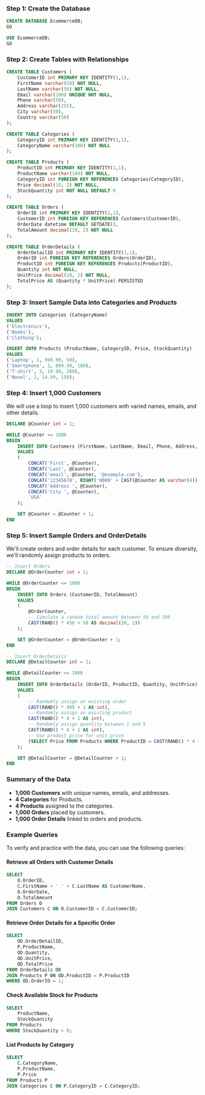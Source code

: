 ### Step 1: Create the Database

```sql
CREATE DATABASE EcommerceDB;
GO

USE EcommerceDB;
GO
```

### Step 2: Create Tables with Relationships

```sql
CREATE TABLE Customers (
    CustomerID int PRIMARY KEY IDENTITY(1,1),
    FirstName varchar(50) NOT NULL,
    LastName varchar(50) NOT NULL,
    Email varchar(100) UNIQUE NOT NULL,
    Phone varchar(50),
    Address varchar(255),
    City varchar(50),
    Country varchar(50)
);

CREATE TABLE Categories (
    CategoryID int PRIMARY KEY IDENTITY(1,1),
    CategoryName varchar(100) NOT NULL
);

CREATE TABLE Products (
    ProductID int PRIMARY KEY IDENTITY(1,1),
    ProductName varchar(100) NOT NULL,
    CategoryID int FOREIGN KEY REFERENCES Categories(CategoryID),
    Price decimal(10, 2) NOT NULL,
    StockQuantity int NOT NULL DEFAULT 0
);

CREATE TABLE Orders (
    OrderID int PRIMARY KEY IDENTITY(1,1),
    CustomerID int FOREIGN KEY REFERENCES Customers(CustomerID),
    OrderDate datetime DEFAULT GETDATE(),
    TotalAmount decimal(10, 2) NOT NULL
);

CREATE TABLE OrderDetails (
    OrderDetailID int PRIMARY KEY IDENTITY(1,1),
    OrderID int FOREIGN KEY REFERENCES Orders(OrderID),
    ProductID int FOREIGN KEY REFERENCES Products(ProductID),
    Quantity int NOT NULL,
    UnitPrice decimal(10, 2) NOT NULL,
    TotalPrice AS (Quantity * UnitPrice) PERSISTED
);
```

### Step 3: Insert Sample Data into Categories and Products

```sql
INSERT INTO Categories (CategoryName)
VALUES 
('Electronics'),
('Books'),
('Clothing');

INSERT INTO Products (ProductName, CategoryID, Price, StockQuantity)
VALUES 
('Laptop', 1, 999.99, 50),
('Smartphone', 1, 699.99, 100),
('T-shirt', 3, 19.99, 200),
('Novel', 2, 14.99, 150);
```

### Step 4: Insert 1,000 Customers

We will use a loop to insert 1,000 customers with varied names, emails, and other details.

```sql
DECLARE @Counter int = 1;

WHILE @Counter <= 1000
BEGIN
    INSERT INTO Customers (FirstName, LastName, Email, Phone, Address, City, Country)
    VALUES 
    (
        CONCAT('First', @Counter), 
        CONCAT('Last', @Counter), 
        CONCAT('email', @Counter, '@example.com'), 
        CONCAT('12345678', RIGHT('0000' + CAST(@Counter AS varchar(4)), 4)), 
        CONCAT('Address ', @Counter), 
        CONCAT('City ', @Counter), 
        'USA'
    );

    SET @Counter = @Counter + 1;
END
```

### Step 5: Insert Sample Orders and OrderDetails

We'll create orders and order details for each customer. To ensure diversity, we'll randomly assign products to orders.

```sql
-- Insert Orders
DECLARE @OrderCounter int = 1;

WHILE @OrderCounter <= 1000
BEGIN
    INSERT INTO Orders (CustomerID, TotalAmount)
    VALUES 
    (
        @OrderCounter,
        -- Simulate a random total amount between 50 and 500
        CAST(RAND() * 450 + 50 AS decimal(10, 2))
    );

    SET @OrderCounter = @OrderCounter + 1;
END

-- Insert OrderDetails
DECLARE @DetailCounter int = 1;

WHILE @DetailCounter <= 1000
BEGIN
    INSERT INTO OrderDetails (OrderID, ProductID, Quantity, UnitPrice)
    VALUES 
    (
        -- Randomly assign an existing order
        CAST(RAND() * 999 + 1 AS int),
        -- Randomly assign an existing product
        CAST(RAND() * 4 + 1 AS int),
        -- Randomly assign quantity between 1 and 5
        CAST(RAND() * 4 + 1 AS int),
        -- Use product price for unit price
        (SELECT Price FROM Products WHERE ProductID = CAST(RAND() * 4 + 1 AS int))
    );

    SET @DetailCounter = @DetailCounter + 1;
END
```

### Summary of the Data

- **1,000 Customers** with unique names, emails, and addresses.
- **4 Categories** for Products.
- **4 Products** assigned to the categories.
- **1,000 Orders** placed by customers.
- **1,000 Order Details** linked to orders and products.

### Example Queries

To verify and practice with the data, you can use the following queries:

#### Retrieve all Orders with Customer Details

```sql
SELECT 
    O.OrderID,
    C.FirstName + ' ' + C.LastName AS CustomerName,
    O.OrderDate,
    O.TotalAmount
FROM Orders O
JOIN Customers C ON O.CustomerID = C.CustomerID;
```

#### Retrieve Order Details for a Specific Order

```sql
SELECT 
    OD.OrderDetailID,
    P.ProductName,
    OD.Quantity,
    OD.UnitPrice,
    OD.TotalPrice
FROM OrderDetails OD
JOIN Products P ON OD.ProductID = P.ProductID
WHERE OD.OrderID = 1;
```

#### Check Available Stock for Products

```sql
SELECT 
    ProductName,
    StockQuantity
FROM Products
WHERE StockQuantity > 0;
```

#### List Products by Category

```sql
SELECT 
    C.CategoryName,
    P.ProductName,
    P.Price
FROM Products P
JOIN Categories C ON P.CategoryID = C.CategoryID;
```
